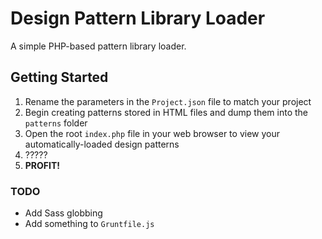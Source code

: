 # Design Pattern Library Loader
A simple PHP-based pattern library loader.

## Getting Started
1. Rename the parameters in the `Project.json` file to match your project
2. Begin creating patterns stored in HTML files and dump them into the `patterns` folder
3. Open the root `index.php` file in your web browser to view your automatically-loaded design patterns
4. ?????
5. **PROFIT!**

### TODO
* Add Sass globbing
* Add something to `Gruntfile.js`
